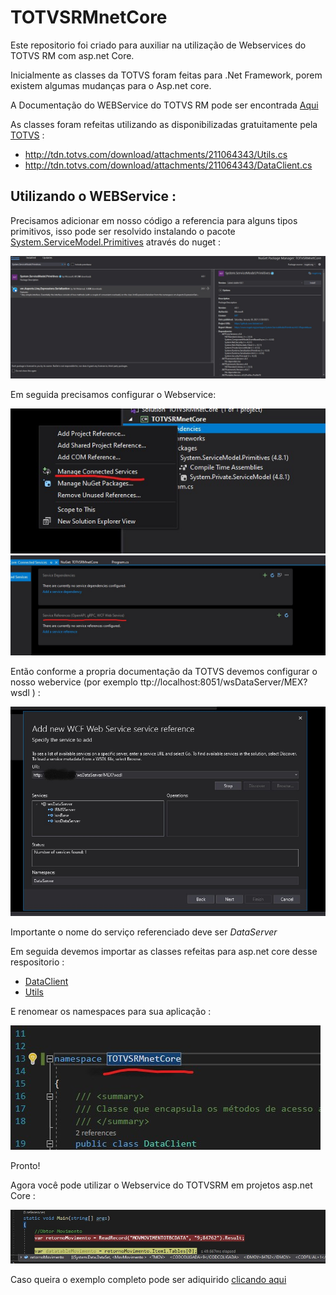 # TOTVSRMnetCore

Este repositorio foi criado para auxiliar na utilização de Webservices do TOTVS RM com asp.net Core.

Inicialmente as classes da TOTVS foram feitas para .Net Framework, porem existem algumas mudanças para o Asp.net core.

A Documentação do WEBService do TOTVS RM pode ser encontrada [Aqui](https://api.totvs.com.br/legado/devrm/)

As classes foram refeitas utilizando as disponibilizadas gratuitamente pela [TOTVS](https://www.totvs.com/) :

* http://tdn.totvs.com/download/attachments/211064343/Utils.cs 
* http://tdn.totvs.com/download/attachments/211064343/DataClient.cs  

## Utilizando o WEBService :

Precisamos adicionar em nosso código a referencia para alguns tipos primitivos, isso pode ser resolvido instalando o pacote [System.ServiceModel.Primitives](https://www.nuget.org/packages/System.ServiceModel.Primitives/) através do nuget :

<img src="https://github.com/TBertuzzi/TOTVSRMnetCore/blob/main/Resources/nugetSystem.jpg?raw=true" >

Em seguida precisamos configurar o Webservice:

<img src="https://github.com/TBertuzzi/TOTVSRMnetCore/blob/main/Resources/manageServices.jpg?raw=true">

<img src="https://github.com/TBertuzzi/TOTVSRMnetCore/blob/main/Resources/configureSoap.jpg?raw=true">

Então conforme a propria documentação da TOTVS devemos configurar o nosso webervice (por exemplo ttp://localhost:8051/wsDataServer/MEX?wsdl ) :

<img src="https://github.com/TBertuzzi/TOTVSRMnetCore/blob/main/Resources/rmWebService.jpg?raw=true">

Importante o nome do serviço referenciado deve ser *DataServer*

Em seguida devemos importar as classes refeitas para asp.net core desse respositorio :

* [DataClient](https://github.com/TBertuzzi/TOTVSRMnetCore/blob/main/ClassesWebService/DataClient.cs)
* [Utils](https://github.com/TBertuzzi/TOTVSRMnetCore/blob/main/ClassesWebService/Utils.cs)

E renomear os namespaces para sua aplicação :

<img src="https://github.com/TBertuzzi/TOTVSRMnetCore/blob/main/Resources/novoNamespace.jpg?raw=true">

Pronto!

Agora você pode utilizar o Webservice do TOTVSRM em projetos asp.net Core :

<img src="https://github.com/TBertuzzi/TOTVSRMnetCore/blob/main/Resources/exemploRetornoRM.jpg?raw=true">

Caso queira o exemplo completo pode ser adiquirido [clicando aqui](https://github.com/TBertuzzi/TOTVSRMnetCore/tree/main/TOTVSRMnetCore)
